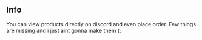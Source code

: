 ## Info

You can view products directly on discord and even place order. Few things are missing and i just aint gonna make them (:
